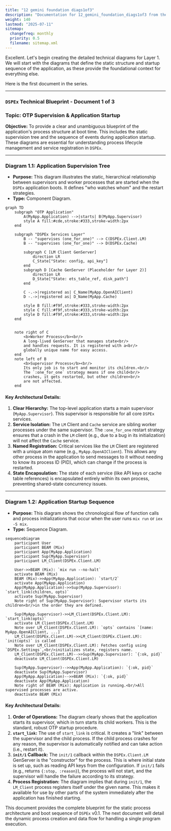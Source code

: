 ```yaml
---
title: "12 gemini foundation diags1of3"
description: "Documentation for 12_gemini_foundation_diags1of3 from the Ds ex repository."
weight: 140
lastmod: "2025-07-11"
sitemap:
  changefreq: monthly
  priority: 0.5
  filename: sitemap.xml
---
```


Excellent. Let's begin creating the detailed technical diagrams for Layer 1. We will start with the diagrams that define the static structure and startup sequence of the application, as these provide the foundational context for everything else.

Here is the first document in the series.

---

### **`DSPEx` Technical Blueprint - Document 1 of 3**

### **Topic: OTP Supervision & Application Startup**

**Objective:** To provide a clear and unambiguous blueprint of the application's process structure at boot time. This includes the static supervision tree and the sequence of events during application startup. These diagrams are essential for understanding process lifecycle management and service registration in `DSPEx`.

---

### **Diagram 1.1: Application Supervision Tree**

*   **Purpose:** This diagram illustrates the static, hierarchical relationship between supervisors and worker processes that are started when the `DSPEx` application boots. It defines "who watches whom" and the restart strategies.
*   **Type:** Component Diagram.

```mermaid
graph TD
    subgraph "OTP Application"
        A(MyApp.Application) -->|starts| B(MyApp.Supervisor)
        style A fill:#cde,stroke:#333,stroke-width:2px
    end

    subgraph "DSPEx Services Layer"
        B -- "supervises (one_for_one)" --> C(DSPEx.Client.LM)
        B -- "supervises (one_for_one)" --> D(DSPEx.Cache)

        subgraph C [LM Client GenServer]
            direction LR
            C_State["State: config, api_key"]
        end
        subgraph D [Cache GenServer (Placeholder for Layer 2)]
            direction LR
            D_State["State: ets_table_ref, disk_path"]
        end

        C -.->|registered as| C_Name(MyApp.OpenAIClient)
        D -.->|registered as| D_Name(MyApp.Cache)

        style B fill:#f9f,stroke:#333,stroke-width:2px
        style C fill:#f9f,stroke:#333,stroke-width:2px
        style D fill:#f9f,stroke:#333,stroke-width:2px
    end


    note right of C
        <b>Worker Process</b><br/>
        A long-lived GenServer that manages state<br/>
        and handles requests. It is registered with a<br/>
        globally unique name for easy access.
    end
    note left of B
        <b>Supervisor Process</b><br/>
        Its only job is to start and monitor its children.<br/>
        The `:one_for_one` strategy means if one child<br/>
        crashes, it gets restarted, but other children<br/>
        are not affected.
    end

```

#### **Key Architectural Details:**

1.  **Clear Hierarchy:** The top-level application starts a main supervisor (`MyApp.Supervisor`). This supervisor is responsible for all core `DSPEx` services.
2.  **Service Isolation:** The `LM` Client and `Cache` service are sibling worker processes under the same supervisor. The `:one_for_one` restart strategy ensures that a crash in the `LM` client (e.g., due to a bug in its initialization) will not affect the `Cache` service.
3.  **Named Registration:** Critical services like the `LM` Client are registered with a unique atom name (e.g., `MyApp.OpenAIClient`). This allows any other process in the application to send messages to it without needing to know its process ID (PID), which can change if the process is restarted.
4.  **State Encapsulation:** The state of each service (like API keys or cache table references) is encapsulated entirely within its own process, preventing shared-state concurrency issues.

---

### **Diagram 1.2: Application Startup Sequence**

*   **Purpose:** This diagram shows the chronological flow of function calls and process initializations that occur when the user runs `mix run` or `iex -S mix`.
*   **Type:** Sequence Diagram.

```mermaid
sequenceDiagram
    participant User
    participant BEAM (Mix)
    participant App(MyApp.Application)
    participant Sup(MyApp.Supervisor)
    participant LM_Client(DSPEx.Client.LM)

    User->>BEAM (Mix): `mix run --no-halt`
    activate BEAM (Mix)
    BEAM (Mix)->>App(MyApp.Application): `start/2`
    activate App(MyApp.Application)
    App(MyApp.Application)->>Sup(MyApp.Supervisor): `start_link(children, opts)`
    activate Sup(MyApp.Supervisor)
    Note right of Sup(MyApp.Supervisor): Supervisor starts its children<br/>in the order they are defined.

    Sup(MyApp.Supervisor)->>LM_Client(DSPEx.Client.LM): `start_link(opts)`
    activate LM_Client(DSPEx.Client.LM)
    Note over LM_Client(DSPEx.Client.LM): `opts` contains `[name: MyApp.OpenAIClient, ...]`
    LM_Client(DSPEx.Client.LM)->>LM_Client(DSPEx.Client.LM): `init(opts)` is called
    Note over LM_Client(DSPEx.Client.LM): Fetches config using `DSPEx.Settings`,<br/>initializes state, registers name.
    LM_Client(DSPEx.Client.LM)-->>Sup(MyApp.Supervisor): `{:ok, pid}`
    deactivate LM_Client(DSPEx.Client.LM)

    Sup(MyApp.Supervisor)-->>App(MyApp.Application): `{:ok, pid}`
    deactivate Sup(MyApp.Supervisor)
    App(MyApp.Application)-->>BEAM (Mix): `{:ok, pid}`
    deactivate App(MyApp.Application)
    Note right of BEAM (Mix): Application is running.<br/>All supervised processes are active.
    deactivate BEAM (Mix)
```

#### **Key Architectural Details:**

1.  **Order of Operations:** The diagram clearly shows that the application starts its supervisor, which in turn starts its child workers. This is the standard, robust OTP startup procedure.
2.  **`start_link`:** The use of `start_link` is critical. It creates a "link" between the supervisor and the child process. If the child process crashes for any reason, the supervisor is automatically notified and can take action (i.e., restart it).
3.  **`init/1` Callback:** The `init/1` callback within the `DSPEx.Client.LM` GenServer is the "constructor" for the process. This is where initial state is set up, such as reading API keys from the configuration. If `init/1` fails (e.g., returns `{:stop, :reason}`), the process will not start, and the supervisor will handle the failure according to its strategy.
4.  **Process Registration:** The diagram implies that during `init/1`, the `LM_Client` process registers itself under the given name. This makes it available for use by other parts of the system immediately after the application has finished starting.

This document provides the complete blueprint for the static process architecture and boot sequence of `DSPEx` v0.1. The next document will detail the dynamic process creation and data flow for handling a single program execution.
